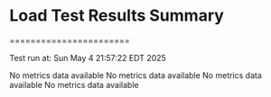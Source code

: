 # Load Test Results Summary
=======================

Test run at: Sun May  4 21:57:22 EDT 2025

No metrics data available
No metrics data available
No metrics data available
No metrics data available
